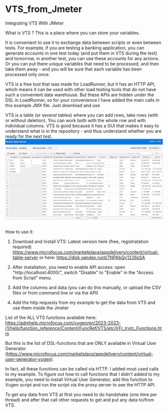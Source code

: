 # VTS_from_Jmeter
Integrating VTS With JMeter

What is VTS ?
This is a place where you can store your variables.

It is convenient to use it to exchange data between scripts or even between tests. For example, if you are testing a banking application, you can generate accounts in one test today (and put them in VTS during the test) and tomorrow, in another test, you can use these accounts for any actions.
Or you can put there unique variables that need to be processed, and then take them away - and you will be sure that each variable has been processed only once.

VTS is a free tool that was made for LoadRunner, but it has an HTTP API, which means it can be used with other load testing tools that do not have such a convenient data warehouse.
But these APIs are hidden under the DSL in LoadRunner, so for your convenience I have added the main calls in this example JMX file. Just download and use

VTS is a table (or several tables) where you can add rows, take rows (with or without deletion). You can work both with the whole row and with individual columns.
VTS is good because it has a GUI that makes it easy to understand what is in the repository - and thus understand whether you are ready for the next test.
![VTS](./screenshot.png "VTS")


How to use it:
1) Download and Install VTS:
Latest version here (free, registratation required)
https://www.microfocus.com/marketplace/appdelivery/content/virtual-table-server
or here:
https://disk.yandex.ru/d/7NPAbQv1226sSA

2) After installation, you need to enable API access:
open "http://localhost:4000/", switch "Disable" to "Enable" in the "Access from Script" menu.

3) Add the columns and data (you can do this manually, or upload the CSV files or from command line or via the API)

4) Add the http requests from my example to get the data from VTS and use them inside the Jmeter

List of the ALL VTS functions available here:
https://admhelp.microfocus.com/vugen/en/2023-2023-r1/help/function_reference/Content/FuncRef/VTS/etc/lrFr_lrvtc_Functions.htm

But this is the list of DSL-functions that are ONLY available in Virtual User Generator 
(https://www.microfocus.com/marketplace/appdelivery/content/virtual-user-generator-vugen).

In fact, all these functions can be called via HTTP. I added most used calls to my example.
To figure out how to call functions that I didn't added to my example, you need to install Virtual User Generator, add this function to Vugen script and run the script via the proxy server to see the HTTP API.

To get any data from VTS at first you need to do handshake (one time per thread) and after that call other requests to get and put any data to/from VTS. 
